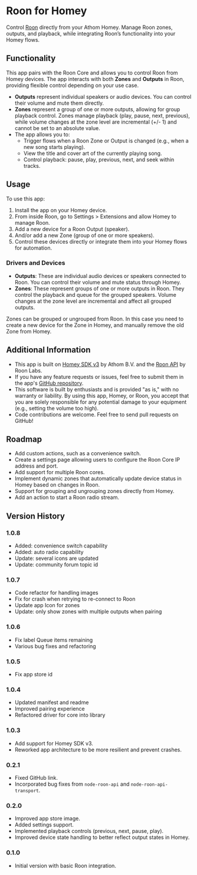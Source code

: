 # Roon for Homey

Control [Roon](https://roonlabs.com/) directly from your Athom Homey. Manage Roon zones, outputs, and playback, while integrating Roon’s functionality into your Homey flows.

## Functionality

This app pairs with the Roon Core and allows you to control Roon from Homey devices. The app interacts with both **Zones** and **Outputs** in Roon, providing flexible control depending on your use case.

- **Outputs** represent individual speakers or audio devices. You can control their volume and mute them directly.
- **Zones** represent a group of one or more outputs, allowing for group playback control. Zones manage playback (play, pause, next, previous), while volume changes at the zone level are incremental (+/- 1) and cannot be set to an absolute value.
- The app allows you to:
    - Trigger flows when a Roon Zone or Output is changed (e.g., when a new song starts playing).
    - View the title and cover art of the currently playing song.
    - Control playback: pause, play, previous, next, and seek within tracks.

## Usage

To use this app:

1. Install the app on your Homey device.
2. From inside Roon, go to Settings > Extensions and allow Homey to manage Roon.
3. Add a new device for a Roon Output (speaker).
4. And/or add a new Zone (group of one or more speakers). 
5. Control these devices directly or integrate them into your Homey flows for automation.

### Drivers and Devices

- **Outputs**: These are individual audio devices or speakers connected to Roon. You can control their volume and mute status through Homey.
- **Zones**: These represent groups of one or more outputs in Roon. They control the playback and queue for the grouped speakers. Volume changes at the zone level are incremental and affect all grouped outputs.

Zones can be grouped or ungrouped from Roon. In this case you need to create a new device for the Zone in Homey, and manually remove the old Zone from Homey.

## Additional Information

- This app is built on [Homey SDK v3](https://apps-sdk-v3.developer.homey.app) by Athom B.V. and the [Roon API](https://github.com/RoonLabs/node-roon-api) by Roon Labs.
- If you have any feature requests or issues, feel free to submit them in the app's [GitHub repository](https://github.com/codecarve/roonextension).
- This software is built by enthusiasts and is provided "as is," with no warranty or liability. By using this app, Homey, or Roon, you accept that you are solely responsible for any potential damage to your equipment (e.g., setting the volume too high).
- Code contributions are welcome. Feel free to send pull requests on GitHub!

## Roadmap

- Add custom actions, such as a convenience switch.
- Create a settings page allowing users to configure the Roon Core IP address and port.
- Add support for multiple Roon cores.
- Implement dynamic zones that automatically update device status in Homey based on changes in Roon.
- Support for grouping and ungrouping zones directly from Homey.
- Add an action to start a Roon radio stream.


## Version History

### 1.0.8
- Added: convenience switch capability
- Added: auto radio capability
- Update: several icons are updated
- Update: community forum topic id

### 1.0.7
- Code refactor for handling images
- Fix for crash when retrying to re-connect to Roon
- Update app Icon for zones
- Update: only show zones with multiple outputs when pairing

### 1.0.6
- Fix label Queue items remaining
- Various bug fixes and refactoring

### 1.0.5
- Fix app store id

### 1.0.4
- Updated manifest and readme
- Improved pairing experience
- Refactored driver for core into library

### 1.0.3

- Add support for Homey SDK v3.
- Reworked app architecture to be more resilient and prevent crashes.

### 0.2.1

- Fixed GitHub link.
- Incorporated bug fixes from `node-roon-api` and `node-roon-api-transport`.

### 0.2.0

- Improved app store image.
- Added settings support.
- Implemented playback controls (previous, next, pause, play).
- Improved device state handling to better reflect output states in Homey.

### 0.1.0

- Initial version with basic Roon integration.

